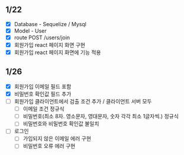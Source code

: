 ## 1/22
- [x] Database - Sequelize / Mysql
- [x] Model - User
- [x] route POST /users/join
- [x] 회원가입 react 페이지 화면 구현
- [x] 회원가입 react 페이지 화면에 기능 적용

## 1/26
- [x] 회원가입 이메일 필드 포함
- [x] 비밀번호 확인값 필드 추가
- [ ] 회원가입 클라이언트에서 검출 조건 추가 / 클라이언트 서버 모두
	- [ ] 이메일 조건 정규식
	- [ ] 비밀번호(최소 8자. 영소문자, 영대문자, 숫자 각각 최소 1글자씩.) 정규식
	- [ ] 비밀번호와 비밀번호 확인값 불일치
- [ ] 로그인
	- [ ] 가입되지 않은 이메일 에러 구현
	- [ ] 비밀번호 오류 에러 구현
